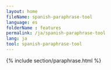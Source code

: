 ```yaml
---
layout: home
fileName: spanish-paraphrase-tool
language: es
folderName : features
permalink: /ja/spanish-paraphrase-tool
lang: ja
tool: spanish-paraphrase-tool
---
```

{% include section/paraphrase.html %}